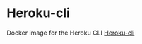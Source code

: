 # Heroku-cli

Docker image for the Heroku CLI [Heroku-cli](https://devcenter.heroku.com/articles/heroku-cli)
